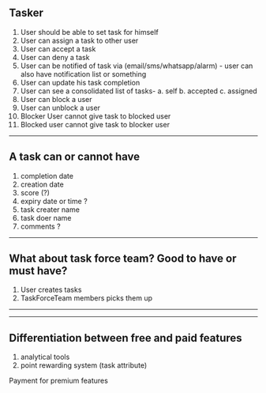 ## Tasker

1. User should be able to set task for himself
2. User can assign a task to other user
3. User can accept a task
4. User can deny a task
5. User can be notified of task via (email/sms/whatsapp/alarm) - user can also have notification list or something
6. User can update his task completion 
7. User can see a consolidated list of tasks-
	a. self
	b. accepted
	c. assigned
8. User can block a user
9. User can unblock a user 
10. Blocker User cannot give task to blocked user
11. Blocked user cannot give task to blocker user


----------------------------------------------------

## A task can or cannot have
1. completion date
2. creation date
3. score (?)
4. expiry date or time ?
5. task creater name
6. task doer name
7. comments ?

-----------------------------------------------------

## What about task force team? Good to have or must have?
1. User creates tasks 
2. TaskForceTeam members picks them up 

-----------------------------------------------------


-----------------------------------------------------

## Differentiation between free and paid features 
1. analytical tools
2. point rewarding system (task attribute)

Payment for premium features


